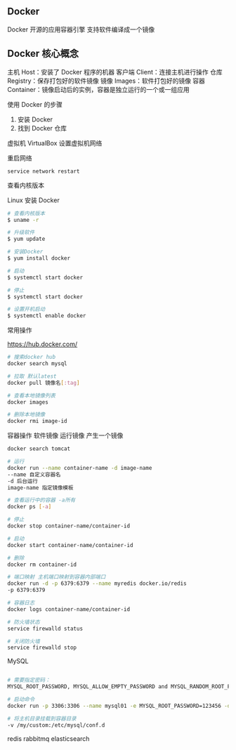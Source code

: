 ## Docker

Docker 开源的应用容器引擎
支持软件编译成一个镜像

## Docker 核心概念

主机 Host：安装了 Docker 程序的机器
客户端 Client：连接主机进行操作
仓库 Registry：保存打包好的软件镜像
镜像 Images：软件打包好的镜像
容器 Container：镜像启动后的实例，容器是独立运行的一个或一组应用

使用 Docker 的步骤

1. 安装 Docker
2. 找到 Docker 仓库

虚拟机 VirtualBox
设置虚拟机网络

重启网络

```
service network restart
```

查看内核版本

Linux 安装 Docker

```bash
# 查看内核版本
$ uname -r

# 升级软件
$ yum update

# 安装Docker
$ yum install docker

# 启动
$ systemctl start docker

# 停止
$ systemctl start docker

# 设置开机启动
$ systemctl enable docker
```

常用操作

https://hub.docker.com/

```bash
# 搜索docker hub
docker search mysql

# 拉取 默认latest
docker pull 镜像名[:tag]

# 查看本地镜像列表
docker images

# 删除本地镜像
docker rmi image-id

```

容器操作
软件镜像 运行镜像 产生一个镜像

```bash
docker search tomcat

# 运行
docker run --name container-name -d image-name
--name 自定义容器名
-d 后台运行
image-name 指定镜像模板

# 查看运行中的容器 -a所有
docker ps [-a]

# 停止
docker stop container-name/container-id

# 启动
docker start container-name/container-id

# 删除
docker rm container-id

# 端口映射 主机端口映射到容器内部端口
docker run -d -p 6379:6379 --name myredis docker.io/redis
-p 6379:6379

# 容器日志
docker logs container-name/container-id

# 防火墙状态
service firewalld status

# 关闭防火墙
service firewalld stop
```

MySQL

```bash

# 需要指定密码：
MYSQL_ROOT_PASSWORD, MYSQL_ALLOW_EMPTY_PASSWORD and MYSQL_RANDOM_ROOT_PASSWORD

# 启动命令
docker run -p 3306:3306 --name mysql01 -e MYSQL_ROOT_PASSWORD=123456 -d mysql

# 将主机目录挂载到容器目录
-v /my/custom:/etc/mysql/conf.d
```

redis
rabbitmq
elasticsearch
